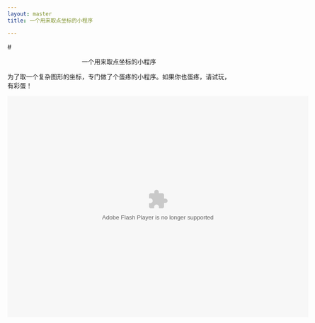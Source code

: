```yaml
---
layout: master
title: 一个用来取点坐标的小程序

---
```


#<center>一个用来取点坐标的小程序</center>



为了取一个复杂图形的坐标，专门做了个蛋疼的小程序。如果你也蛋疼，请试玩，有彩蛋！

<object type="application/x-shockwave-flash" width="680" height="500">
 <param name="movie" value="/static/images/posts/getPoints.swf"/>
 <param name="bgcolor" value="#ffffff"/>
 <embed src="/static/images/posts/getPoints.swf"
        type="application/x-shockwave-flash"
        bgcolor="#ffffff"
        width="680"
        height="500">
 </embed>
</object>